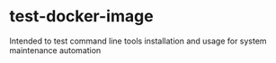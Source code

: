 # test-docker-image
Intended to test command line tools installation and usage for system maintenance automation
